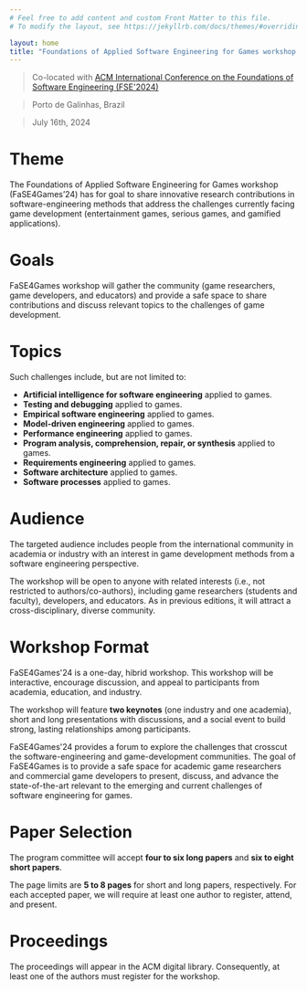 ```yaml
---
# Feel free to add content and custom Front Matter to this file.
# To modify the layout, see https://jekyllrb.com/docs/themes/#overriding-theme-defaults

layout: home
title: "Foundations of Applied Software Engineering for Games workshop (FaSE4Games’24)"
---
```


> Co-located with [ACM International Conference on the Foundations of Software Engineering (FSE'2024)](https://conf.researchr.org/home/fse-2024)

> Porto de Galinhas, Brazil

> July 16th, 2024

# Theme
The Foundations of Applied Software Engineering for Games workshop (FaSE4Games’24) has for goal to share innovative research contributions in software-engineering methods that address the challenges currently facing game development (entertainment games, serious games, and gamified applications).

# Goals
FaSE4Games workshop will gather the community (game researchers, game developers, and educators) and provide a safe space to share contributions and discuss relevant topics to the challenges of game development.

# Topics
Such challenges include, but are not limited to:

* **Artificial intelligence for software engineering** applied to games.
* **Testing and debugging** applied to games.
* **Empirical software engineering** applied to games.
* **Model-driven engineering** applied to games.
* **Performance engineering** applied to games.
* **Program analysis, comprehension, repair, or synthesis** applied to games.
* **Requirements engineering** applied to games.
* **Software architecture** applied to games.
* **Software processes** applied to games.

# Audience
The targeted audience includes people from the international community in academia or industry with an interest in game development methods from a software engineering perspective. 

The workshop will be open to anyone with related interests (i.e., not restricted to authors/co-authors), including game researchers (students and faculty), developers, and educators. As in previous editions, it will attract a cross-disciplinary, diverse community.

# Workshop Format

FaSE4Games'24 is a one-day, hibrid workshop. This workshop will be interactive, encourage discussion, and appeal to participants from academia, education, and industry. 

The workshop will feature **two keynotes** (one industry and one academia), short and long presentations with discussions, and a social event to build strong, lasting relationships among participants. 

FaSE4Games'24 provides a forum to explore the challenges that crosscut the software-engineering and game-development communities. The goal of FaSE4Games is to provide a safe space for academic game researchers and commercial game developers to present, discuss, and advance the state-of-the-art relevant to the emerging and current challenges of software engineering for games.

# Paper Selection

The program committee will accept **four to six long papers** and **six to eight short papers**. 

The page limits are **5 to 8 pages** for short and long papers, respectively. For each accepted paper, we will require at least one author to register, attend, and present.

# Proceedings

The proceedings will appear in the ACM digital library. Consequently, at least one of the authors must register for the workshop.



<!-- Find us at **?** -->